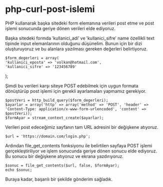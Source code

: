 # php-curl-post-islemi

PHP kullanarak başka sitedeki form elemanına verileri post etme ve post işlemi sonucunda geriye dönen verileri elde ediyoruz.

Başka sitedeki formda ′kullanici_adi′ ve ′kullanici_sifre′ name özellikli text tipinde input elemanlarının olduğunu düşünelim. Bunun için bir dizi oluşturuyoruz ve bu alanlara yazılması gereken değerleri belirtiyoruz.

    $form_degerleri = array(
	'kullanici_eposta' => 'volkan@hotmail.com', 
	'kullanici_sifre' => '123456789'
);


Şimdi bu verileri karşı siteye POST edebilmek için uygun formata dönüştürüp post işlemi için gerekli ayarlamaları yapmamız gerekiyor.

    $postVeri = http_build_query($form_degerleri); 
    $ayarlar = array('http' => array('method' => 'POST', 'header' => 'Content-Type: application/x-www-form-urlencoded', 'content' => $postVeri));
    $formAyar = stream_context_create($ayarlar);

Verileri post edeceğimiz sayfanın tam URL adresini bir değişkene atıyoruz.

    $url = 'https://domain.com/login.php';

Ardından file_get_contents fonksiyonu ile belirtilen sayfaya POST işlemi gerçekleştiriliyor ve işlem sonucunda geriye dönen sonucu elde ediyoruz. Bu sonucu bir değişkene atıyoruz ve ekrana yazdırıyoruz.

	$sonuc = file_get_contents($url, false, $formAyar);
	echo $sonuc;

Buraya kadar, başarılı bir şekilde gönderim sağladık.
